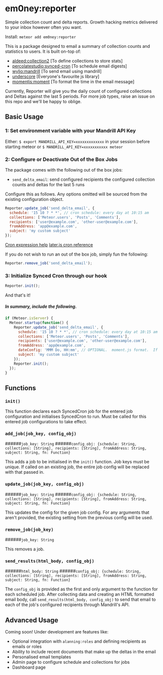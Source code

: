 # em0ney:reporter

Simple collection count and delta reports.  Growth hacking metrics delivered to your inbox however often you want.

Install: `meteor add em0ney:reporter`

This is a package designed to email a summary of collection counts and statistics to users.  It is built on-top of:

- [aldeed:collection2](https://atmospherejs.com/aldeed/collection2)              [To define collections to store stats]
- [percolatestudio:synced-cron](https://atmospherejs.com/percolatestudio/synced-cron)     [To schedule email digests]
- [wylio:mandrill](https://atmospherejs.com/wylio/mandrill)                  [To send email using mandrill]
- [underscore](https://atmospherejs.com/wylio/mandrill)                  [Everyone's favourite js library]
- [momentjs:moment](https://atmospherejs.com/momentjs/moment)          [To format the time in the email message]

Currently, Reporter will give you the daily count of configured collections and Deltas against the last 5 periods.  For more job types, raise an issue on this repo and we'll be happy to oblige.

## Basic Usage

### 1: Set environment variable with your Mandrill API Key

Either: `$ export MANDRILL_API_KEY=xxxxxxxxxxxxx` in your session before starting meteor or `$ MANDRILL_API_KEY=xxxxxxxxxxx meteor`


### 2: Configure or Deactivate Out of the Box Jobs

The package comes with the following out of the box jobs:

- `send_delta_email`: send configured recipients the configured collection counts and deltas for the last 5 runs

Configure this as follows.  Any options omitted will be sourced from the existing configuration object.

```javascript
Reporter.update_job('send_delta_email', {
  schedule: '15 10 ? * *', // cron schedule: every day at 10:15 am 
  collections: ['Meteor.users', 'Posts', 'Comments'],
  recipients: ['user@example.com', 'other-user@example.com'],
  fromAddress: 'app@example.com',
  subject: 'my custom subject'
});
```

[Cron expression help](http://www.cronmaker.com/)
[later.js cron reference](http://bunkat.github.io/later/parsers.html#cron)

If you do not wish to run an out of the box job, simply fun the following:

```javascript
Reporter.remove_job('send_delta_email');
```

### 3: Initialize Synced Cron through our hook

```javascript
Reporter.init();
```

And that's it!

##### In summary, include the following.

```javascript
if (Meteor.isServer) {
  Meteor.startup(function() {
    Reporter.update_job('send_delta_email', {
      schedule: '15 10 ? * *', // cron schedule: every day at 10:15 am 
      collections: ['Meteor.users', 'Posts', 'Comments'],
      recipients: ['user@example.com', 'other-user@example.com'],
      fromAddress: 'app@example.com',
      dateConfig: 'MMM Do, HH:mm', // OPTIONAL.  moment.js format.  If omitted, uses .ago()
      subject: 'my custom subject'
    });
    Reporter.init();
  }); 
}
```

## Functions

### `init()`

This function declares each SyncedCron job for the entered job configuration and initialises SyncedCron to run.  Must be called for this entered job configurations to take effect.

### `add_job(job_key, config_obj)`
######`job_key: String`
######`config_obj: {schedule: String, collections: [String], recipients: [String], fromAddress: String, subject: String, fn: Function}`

This adds a job to be initialised in the `init()` function.  Job keys must be unique.  If called on an existing job, the entire job config will be replaced with that passed in.

### `update_job(job_key, config_obj)`
######`job_key: String`
######`config_obj: {schedule: String, collections: [String], recipients: [String], fromAddress: String, subject: String, fn: Function}`

This updates the config for the given job config.  For any arguments that aren't provided, the existing setting from the previous config will be used.

### `remove_job(job_key)`
######`job_key: String`

This removes a job.

### `send_results(html_body, config_obj)`
######`html_body: String`
######`config_obj: {schedule: String, collections: [String], recipients: [String], fromAddress: String, subject: String, fn: Function}`

The `config_obj` is provided as the first and only argument to the function for each scheduled job.  After collecting data and creating an HTML formatted email body, call `send_results(html_body, config_obj)` to send that email to each of the job's configured recipients through Mandrill's API.

## Advanced Usage

Coming soon!  Under development are features like:

- Optional integration with `alanning:roles` and defining recipients as emails or roles
- Ability to include recent documents that make up the deltas in the email
- Personalised email templates
- Admin page to configure schedule and collections for jobs
- Dashboard page

